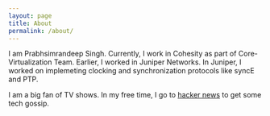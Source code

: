 ```yaml
---
layout: page
title: About
permalink: /about/
---
```

I am Prabhsimrandeep Singh. Currently, I work in Cohesity as part of Core-Virtualization Team. Earlier, I worked in Juniper Networks. In Juniper, I worked on implemeting clocking and synchronization protocols like syncE and PTP.

I am a big fan of TV shows. In my free time, I go to [hacker news](https://news.ycombinator.com/) to get some tech gossip.
